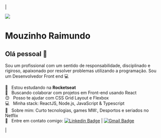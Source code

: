 

| 

<img width="auto" src="<https://github.com/tgmarinho/tgmarinho/blob/master/banner.png>">

# Mouzinho Raimundo

## Olá pessoal 👋
Sou um profissional com um sentido de responsabilidade, disciplinado e rigiroso, apaixonado por resolver problemas utilizando a programação.
Sou um Desenvolvedor Front end :computer:

 :rocket:  &nbsp; Estou estudando na **Rocketseat**
 <br/> :purple_heart: &nbsp; Buscando colaborar com projetos em Front-end usando React
 <br/> :blush: &nbsp; Posso te ajudar com CSS Grid Layout e Flexbox
 <br/> :computer: &nbsp; Minha stack: ReactJS, Node.js,  JavaScript & Typescript
 <br/> 💬  &nbsp; Sobre mim: Curto tecnologias, games MW:, Desportos e seriados no Netflix
 <br/> :email: &nbsp; Entre em contato comigo: [![Linkedin Badge](<https://img.shields.io/badge/-ThiagoMarinho-blue?style=flat-square&logo=Linkedin&logoColor=white&link=https://www.linkedin.com/in/mouzinho-feliz-raimundo/>)](<https://www.linkedin.com/in/mouzinho-feliz-raimundo-1a220b166//>) 
| 
[![Gmail Badge](<https://img.shields.io/badge/-tgmarinho@gmail.com-c14438?style=flat-square&logo=Gmail&logoColor=white&link=mailto:tgmarinho@gmail.com>)](<mailto:mdumundo18@gmail.com>)


| 



<!--
**Mraimundo/Mraimundo** is a ✨ _special_ ✨ repository because its `README.md` (this file) appears on your GitHub profile.

